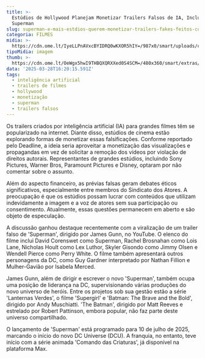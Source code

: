 ```yaml
---
title: >-
  Estúdios de Hollywood Planejam Monetizar Trailers Falsos de IA, Incluindo
  Superman
slug: superman-e-mais-estdios-querem-monetizar-trailers-fakes-feitos-com-ia-entenda
categoria: FILMES
midia: >-
  https://cdn.ome.lt/IyeLLPnAVxcBYIDRQ0wKXOR5hIY=/987x0/smart/uploads/conteudo/fotos/OMELETE_CAPA_-_2025-03-28T124427.192.png
tipoMidia: imagem
thumb: >-
  https://cdn.ome.lt/OeWgx5hwI9THBQXQRXXed0S4SCM=/480x360/smart/extras/conteudos/omelete_THUMB_-_2025-03-28T124407.927.png
data: '2025-03-28T16:20:15.591Z'
tags:
  - inteligência artificial
  - trailers de filmes
  - hollywood
  - monetização
  - superman
  - trailers falsos
---
```


Os trailers criados por inteligência artificial (IA) para grandes filmes têm se popularizado na internet. Diante disso, estúdios de cinema estão explorando formas de monetizar essas falsificações. Conforme reportado pelo Deadline, a ideia seria aproveitar a monetização das visualizações e propagandas em vez de solicitar a remoção dos vídeos por violação de direitos autorais. Representantes de grandes estúdios, incluindo Sony Pictures, Warner Bros, Paramount Pictures e Disney, optaram por não comentar sobre o assunto.

Além do aspecto financeiro, as prévias falsas geram debates éticos significativos, especialmente entre membros do Sindicato dos Atores. A preocupação é que os estúdios possam lucrar com conteúdos que utilizam indevidamente a imagem e a voz de atores sem sua participação ou consentimento. Atualmente, essas questões permanecem em aberto e são objeto de especulação.

A discussão ganhou destaque recentemente com a viralização de um trailer falso de 'Superman', dirigido por James Gunn, no YouTube. O elenco do filme inclui David Corenswet como Superman, Rachel Brosnahan como Lois Lane, Nicholas Hoult como Lex Luthor, Skyler Gisondo como Jimmy Olsen e Wendell Pierce como Perry White. O filme também apresentará outros personagens da DC, como Guy Gardner interpretado por Nathan Fillion e Mulher-Gavião por Isabela Merced.

James Gunn, além de dirigir e escrever o novo 'Superman', também ocupa uma posição de liderança na DC, supervisionando várias produções do novo universo de heróis. Entre os projetos sob sua gestão estão a série 'Lanternas Verdes', o filme 'Supergirl' e 'Batman: The Brave and the Bold', dirigido por Andy Muschiatti. 'The Batman', dirigido por Matt Reeves e estrelado por Robert Pattinson, embora popular, não faz parte deste universo compartilhado.

O lançamento de 'Superman' está programado para 10 de julho de 2025, marcando o início do novo DC Universe (DCU). A franquia, no entanto, teve início com a série animada 'Comando das Criaturas', já disponível na plataforma Max.
